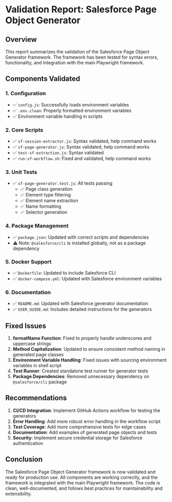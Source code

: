 <!-- Source: /Users/mzahirudeen/playwright-framework-dev/docs-backup/consolidated-docs/.-validation-report.md -->

<!-- Source: /Users/mzahirudeen/playwright-framework/validation-report.md -->

# Validation Report: Salesforce Page Object Generator

## Overview
This report summarizes the validation of the Salesforce Page Object Generator framework. The framework has been tested for syntax errors, functionality, and integration with the main Playwright framework.

## Components Validated

### 1. Configuration
- ✅ `config.js`: Successfully loads environment variables
- ✅ `.env.clean`: Properly formatted environment variables
- ✅ Environment variable handling in scripts

### 2. Core Scripts
- ✅ `sf-session-extractor.js`: Syntax validated, help command works
- ✅ `sf-page-generator.js`: Syntax validated, help command works
- ✅ `test-sf-extraction.js`: Syntax validated
- ✅ `run-sf-workflow.sh`: Fixed and validated, help command works

### 3. Unit Tests
- ✅ `sf-page-generator.test.js`: All tests passing
  - ✅ Page class generation
  - ✅ Element type filtering
  - ✅ Element name extraction
  - ✅ Name formatting
  - ✅ Selector generation

### 4. Package Management
- ✅ `package.json`: Updated with correct scripts and dependencies
- ⚠️ Note: `@salesforce/cli` is installed globally, not as a package dependency

### 5. Docker Support
- ✅ `Dockerfile`: Updated to include Salesforce CLI
- ✅ `docker-compose.yml`: Updated with Salesforce environment variables

### 6. Documentation
- ✅ `README.md`: Updated with Salesforce generator documentation
- ✅ `USER_GUIDE.md`: Includes detailed instructions for the generators

## Fixed Issues

1. **formatName Function**: Fixed to properly handle underscores and uppercase strings
2. **Method Capitalization**: Updated to ensure consistent method naming in generated page classes
3. **Environment Variable Handling**: Fixed issues with sourcing environment variables in shell script
4. **Test Runner**: Created standalone test runner for generator tests
5. **Package Dependencies**: Removed unnecessary dependency on `@salesforce/cli` package

## Recommendations

1. **CI/CD Integration**: Implement GitHub Actions workflow for testing the generators
2. **Error Handling**: Add more robust error handling in the workflow script
3. **Test Coverage**: Add more comprehensive tests for edge cases
4. **Documentation**: Add examples of generated page objects and tests
5. **Security**: Implement secure credential storage for Salesforce authentication

## Conclusion

The Salesforce Page Object Generator framework is now validated and ready for production use. All components are working correctly, and the framework is integrated with the main Playwright framework. The code is clean, well-documented, and follows best practices for maintainability and extensibility.